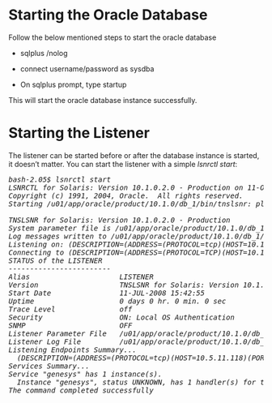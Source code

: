 
# <span>Starting the Oracle Database</span>

Follow the below mentioned steps to start the oracle database

</p> 

  * sqlplus /nolog


  * connect username/password as sysdba


  * On sqlplus prompt, type startup
</ul> 

This will start the oracle database instance successfully.

# <span>Starting the Listener</span>

The listener can be started before or after the database instance is started, it doesn&#8217;t matter. You can start the listener with a simple _lsnrctl start_:

<pre><em>bash-2.05$ lsnrctl start<br />LSNRCTL for Solaris: Version 10.1.0.2.0 - Production on 11-OCT-2004 15:42:55<br />Copyright (c) 1991, 2004, Oracle.  All rights reserved.<br />Starting /u01/app/oracle/product/10.1.0/db_1/bin/tnslsnr: please wait...<br /><br />TNSLSNR for Solaris: Version 10.1.0.2.0 - Production<br />System parameter file is /u01/app/oracle/product/10.1.0/db_1/network/admin/listener.ora<br />Log messages written to /u01/app/oracle/product/10.1.0/db_1/network/log/listener.log<br />Listening on: (DESCRIPTION=(ADDRESS=(PROTOCOL=tcp)(HOST=10.10.0.130)(PORT=1521)))<br />Connecting to (DESCRIPTION=(ADDRESS=(PROTOCOL=TCP)(HOST=10.10.0.130)(PORT=1521)))<br />STATUS of the LISTENER<br />------------------------<br />Alias                     LISTENER<br />Version                   TNSLSNR for Solaris: Version 10.1.0.2.0<br />Start Date                11-JUL-2008 15:42:55<br />Uptime                    0 days 0 hr. 0 min. 0 sec<br />Trace Level               off<br />Security                  ON: Local OS Authentication<br />SNMP                      OFF<br />Listener Parameter File   /u01/app/oracle/product/10.1.0/db_1/network/admin/listener.ora<br />Listener Log File         /u01/app/oracle/product/10.1.0/db_1/network/log/listener.log<br />Listening Endpoints Summary...<br />  (DESCRIPTION=(ADDRESS=(PROTOCOL=tcp)(HOST=10.5.11.118)(PORT=1521)))<br />Services Summary...<br />Service "genesys" has 1 instance(s).<br />  Instance "genesys", status UNKNOWN, has 1 handler(s) for this service...<br />The command completed successfully</em></pre>